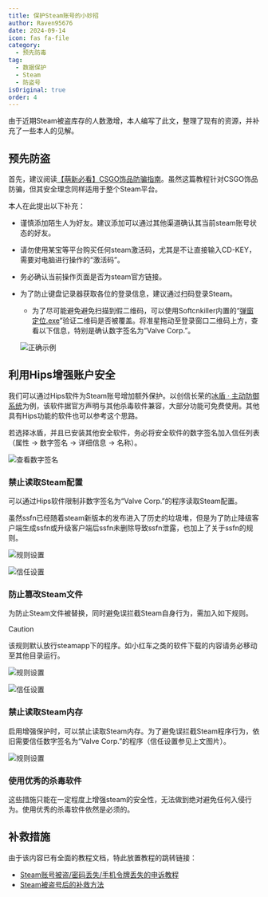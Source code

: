 ```yaml
---
title: 保护Steam账号的小妙招
author: Raven95676
date: 2024-09-14
icon: fas fa-file
category:
  - 预先防毒
tag:
  - 数据保护
  - Steam
  - 防盗号
isOriginal: true
order: 4
---
```


由于近期Steam被盗库存的人数激增，本人编写了此文，整理了现有的资源，并补充了一些本人的见解。

## 预先防盗

首先，建议阅读[【萌新必看】CSGO饰品防骗指南](https://tieba.baidu.com/p/6342046706)。虽然这篇教程针对CSGO饰品防骗，但其安全理念同样适用于整个Steam平台。

本人在此提出以下补充：

- 谨慎添加陌生人为好友。建议添加可以通过其他渠道确认其当前steam账号状态的好友。
- 请勿使用某宝等平台购买任何steam激活码，尤其是不让直接输入CD-KEY，需要对电脑进行操作的“激活码”。
- 务必确认当前操作页面是否为steam官方链接。
- 为了防止键盘记录器获取各位的登录信息，建议通过扫码登录Steam。
  - 为了尽可能避免避免扫描到假二维码，可以使用Softcnkiller内置的“[弹窗定位.exe](https://pan.huang1111.cn/s/Xq3eEcl)”验证二维码是否被覆盖。将准星拖动至登录窗口二维码上方，查看以下信息，特别是确认数字签名为“Valve Corp.”。
  
  ![正确示例](https://ooo.0x0.ooo/2024/09/14/O4FtlN.png)

## 利用Hips增强账户安全

我们可以通过Hips软件为Steam账号增加额外保护。以创信长荣的[冰盾 · 主动防御系统](https://trustsing.com/idefender/)为例，该软件据官方声明与其他杀毒软件兼容，大部分功能可免费使用。其他具有Hips功能的软件也可以参考这个思路。

若选择冰盾，并且已安装其他安全软件，务必将安全软件的数字签名加入信任列表（属性 → 数字签名 → 详细信息 → 名称）。

![查看数字签名](https://ooo.0x0.ooo/2024/09/14/O4FXu1.png)

### 禁止读取Steam配置

可以通过Hips软件限制非数字签名为“Valve Corp.”的程序读取Steam配置。

虽然ssfn已经随着steam新版本的发布进入了历史的垃圾堆，但是为了防止降级客户端生成ssfn或升级客户端后ssfn未删除导致ssfn泄露，也加上了关于ssfn的规则。

![规则设置](https://ooo.0x0.ooo/2024/09/15/O4hk9S.png)

![信任设置](https://ooo.0x0.ooo/2024/09/15/O4hzUN.png)

### 防止篡改Steam文件

为防止Steam文件被替换，同时避免误拦截Steam自身行为，需加入如下规则。

> [!caution]
> 该规则默认放行steamapp下的程序。如小红车之类的软件下载的内容请务必移动至其他目录运行。

![规则设置](https://ooo.0x0.ooo/2024/09/15/O4hBEB.png)

![信任设置](https://ooo.0x0.ooo/2024/09/15/O4hWFK.png)

### 禁止读取Steam内存

启用增强保护时，可以禁止读取Steam内存。为了避免误拦截Steam程序行为，依旧需要信任数字签名为“Valve Corp.”的程序（信任设置参见上文图片）。

![规则设置](https://ooo.0x0.ooo/2024/09/14/O4FC9F.png)

### 使用优秀的杀毒软件

这些措施只能在一定程度上增强steam的安全性，无法做到绝对避免任何入侵行为。使用优秀的杀毒软件依然是必须的。

## 补救措施

由于该内容已有全面的教程文档，特此放置教程的跳转链接：

- [Steam账号被盗/密码丢失/手机令牌丢失的申诉教程](https://tieba.baidu.com/p/4933393251)
- [Steam被盗号后的补救方法](https://www.bilibili.com/read/cv26753698/?jump_opus=1)